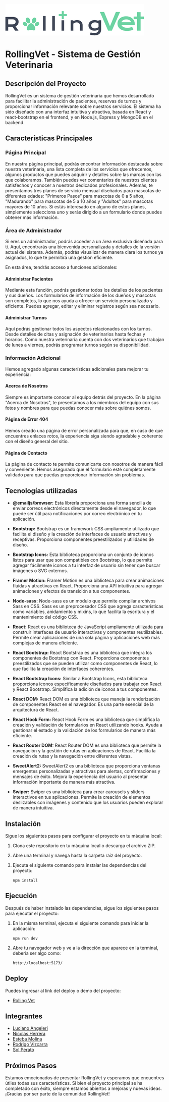 

![Rolling Vet](https://github.com/RollingVet-Grupo-2/rollingvet-frontend/blob/estiloLogin/src/assets/rollingVetLogo.svg)

# RollingVet - Sistema de Gestión Veterinaria

## Descripción del Proyecto

RollingVet es un sistema de gestión veterinaria que hemos desarrollado para facilitar la administración de pacientes, reservas de turnos y proporcionar información relevante sobre nuestros servicios. El sistema ha sido diseñado con una interfaz intuitiva y atractiva, basada en React y react-bootstrap en el frontend, y en Node.js, Express y MongoDB en el backend.

## Características Principales

### Página Principal

En nuestra página principal, podrás encontrar información destacada sobre nuestra veterinaria, una lista completa de los servicios que ofrecemos, algunos productos que puedes adquirir y detalles sobre las marcas con las que colaboramos. También puedes ver comentarios de nuestros clientes satisfechos y conocer a nuestros dedicados profesionales. Además, te presentamos tres planes de servicio mensual diseñados para mascotas de diferentes edades: "Primeros Pasos" para mascotas de 0 a 5 años, "Madurando" para mascotas de 5 a 10 años y "Adultos" para mascotas mayores de 10 años. Si estás interesado en alguno de estos planes, simplemente selecciona uno y serás dirigido a un formulario donde puedes obtener más información.

### Área de Administrador

Si eres un administrador, podrás acceder a un área exclusiva diseñada para ti. Aquí, encontrarás una bienvenida personalizada y detalles de la versión actual del sistema. Además, podrás visualizar de manera clara los turnos ya asignados, lo que te permitirá una gestión eficiente.

En esta área, tendrás acceso a funciones adicionales:

#### Administrar Pacientes

Mediante esta función, podrás gestionar todos los detalles de los pacientes y sus dueños. Los formularios de información de los dueños y mascotas son completos, lo que nos ayuda a ofrecer un servicio personalizado y eficiente. Puedes agregar, editar y eliminar registros según sea necesario.

#### Administrar Turnos

Aquí podrás gestionar todos los aspectos relacionados con los turnos. Desde detalles de citas y asignación de veterinarios hasta fechas y horarios. Como nuestra veterinaria cuenta con dos veterinarios que trabajan de lunes a viernes, podrás programar turnos según su disponibilidad.

### Información Adicional

Hemos agregado algunas características adicionales para mejorar tu experiencia:

#### Acerca de Nosotros

Siempre es importante conocer al equipo detrás del proyecto. En la página "Acerca de Nosotros", te presentamos a los miembros del equipo con sus fotos y nombres para que puedas conocer más sobre quiénes somos.

#### Página de Error 404

Hemos creado una página de error personalizada para que, en caso de que encuentres enlaces rotos, la experiencia siga siendo agradable y coherente con el diseño general del sitio.

#### Página de Contacto

La página de contacto te permite comunicarte con nosotros de manera fácil y conveniente. Hemos asegurado que el formulario esté completamente validado para que puedas proporcionar información sin problemas.

## Tecnologías utilizadas

- **@emailjs/browser:** Esta librería proporciona una forma sencilla de enviar correos electrónicos directamente desde el navegador, lo que puede ser útil para notificaciones por correo electrónico en tu aplicación.

- **Bootstrap:** Bootstrap es un framework CSS ampliamente utilizado que facilita el diseño y la creación de interfaces de usuario atractivas y receptivas. Proporciona componentes preestilizados y utilidades de diseño.

- **Bootstrap Icons:** Esta biblioteca proporciona un conjunto de iconos listos para usar que son compatibles con Bootstrap, lo que permite agregar fácilmente iconos a tu interfaz de usuario sin tener que buscar imágenes o SVG externos.

- **Framer Motion:** Framer Motion es una biblioteca para crear animaciones fluidas y atractivas en React. Proporciona una API intuitiva para agregar animaciones y efectos de transición a tus componentes.

- **Node-sass:** Node-sass es un módulo que permite compilar archivos Sass en CSS. Sass es un preprocesador CSS que agrega características como variables, anidamiento y mixins, lo que facilita la escritura y el mantenimiento del código CSS.

- **React:** React es una biblioteca de JavaScript ampliamente utilizada para construir interfaces de usuario interactivas y componentes reutilizables. Permite crear aplicaciones de una sola página y aplicaciones web más complejas de manera eficiente.

- **React Bootstrap:** React Bootstrap es una biblioteca que integra los componentes de Bootstrap con React. Proporciona componentes preestilizados que se pueden utilizar como componentes de React, lo que facilita la creación de interfaces coherentes.

- **React Bootstrap Icons:** Similar a Bootstrap Icons, esta biblioteca proporciona iconos específicamente diseñados para trabajar con React y React Bootstrap. Simplifica la adición de iconos a tus componentes.

- **React DOM:** React DOM es una biblioteca que maneja la renderización de componentes React en el navegador. Es una parte esencial de la arquitectura de React.

- **React Hook Form:** React Hook Form es una biblioteca que simplifica la creación y validación de formularios en React utilizando hooks. Ayuda a gestionar el estado y la validación de los formularios de manera más eficiente.

- **React Router DOM:** React Router DOM es una biblioteca que permite la navegación y la gestión de rutas en aplicaciones de React. Facilita la creación de rutas y la navegación entre diferentes vistas.

- **SweetAlert2:** SweetAlert2 es una biblioteca que proporciona ventanas emergentes personalizadas y atractivas para alertas, confirmaciones y mensajes de éxito. Mejora la experiencia del usuario al presentar información importante de manera más atractiva.

- **Swiper:** Swiper es una biblioteca para crear carousels y sliders interactivos en tus aplicaciones. Permite la creación de elementos deslizables con imágenes y contenido que los usuarios pueden explorar de manera intuitiva.

## Instalación

Sigue los siguientes pasos para configurar el proyecto en tu máquina local:

1. Clona este repositorio en tu máquina local o descarga el archivo ZIP.
2. Abre una terminal y navega hasta la carpeta raíz del proyecto.
3. Ejecuta el siguiente comando para instalar las dependencias del proyecto:

    ```
    npm install
    ```

## Ejecución

Después de haber instalado las dependencias, sigue los siguientes pasos para ejecutar el proyecto:

1. En la misma terminal, ejecuta el siguiente comando para iniciar la aplicación:

    ```
    npm run dev
    ```

2. Abre tu navegador web y ve a la dirección que aparece en la terminal, deberia ser algo como:
    ```
    http://localhost:5173/
    ```

## Deploy

Puedes ingresar al link del deploy o demo del proyecto:

- [Rolling Vet](https://rollingvet-g2.netlify.app/)

## Integrantes

- [Luciano Angeleri](https://github.com/LucianoAngeleri)
- [Nicolas Herrera](https://github.com/herreranicolas)
- [Esteba Molina](https://github.com/estebanrm1)
- [Rodrigo Vizcarra](https://github.com/RodrigoVizcarraDev)
- [Sol Perato](https://github.com/SolPerato)

## Próximos Pasos

Estamos emocionados de presentar RollingVet y esperamos que encuentres útiles todas sus características. Si bien el proyecto principal se ha completado con éxito, siempre estamos abiertos a mejoras y nuevas ideas. ¡Gracias por ser parte de la comunidad RollingVet!


